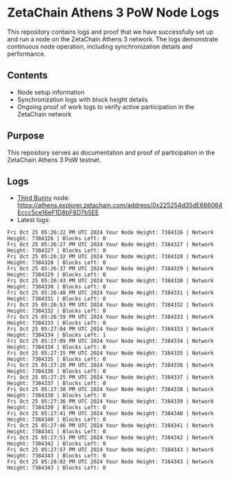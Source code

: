 # ZetaChain Athens 3 PoW Node Logs
This repository contains logs and proof that we have successfully set up and run a node on the ZetaChain Athens 3 network. The logs demonstrate continuous node operation, including synchronization details and performance.

## Contents
- Node setup information
- Synchronization logs with block height details
- Ongoing proof of work logs to verify active participation in the ZetaChain network

## Purpose
This repository serves as documentation and proof of participation in the ZetaChain Athens 3 PoW testnet.

## Logs

- [Third Bunny](https://thirdbunny.xyz/) node: https://athens.explorer.zetachain.com/address/0x225254d35dE666064Eccc5ce16eF1D8bF8D7b5EE
- Latest logs:
```
Fri Oct 25 05:26:22 PM UTC 2024 Your Node Height: 7384326 | Network Height: 7384326 | Blocks Left: 0
Fri Oct 25 05:26:27 PM UTC 2024 Your Node Height: 7384327 | Network Height: 7384327 | Blocks Left: 0
Fri Oct 25 05:26:32 PM UTC 2024 Your Node Height: 7384328 | Network Height: 7384328 | Blocks Left: 0
Fri Oct 25 05:26:37 PM UTC 2024 Your Node Height: 7384329 | Network Height: 7384329 | Blocks Left: 0
Fri Oct 25 05:26:43 PM UTC 2024 Your Node Height: 7384330 | Network Height: 7384330 | Blocks Left: 0
Fri Oct 25 05:26:48 PM UTC 2024 Your Node Height: 7384331 | Network Height: 7384331 | Blocks Left: 0
Fri Oct 25 05:26:53 PM UTC 2024 Your Node Height: 7384332 | Network Height: 7384332 | Blocks Left: 0
Fri Oct 25 05:26:59 PM UTC 2024 Your Node Height: 7384333 | Network Height: 7384333 | Blocks Left: 0
Fri Oct 25 05:27:04 PM UTC 2024 Your Node Height: 7384333 | Network Height: 7384334 | Blocks Left: 1
Fri Oct 25 05:27:09 PM UTC 2024 Your Node Height: 7384334 | Network Height: 7384334 | Blocks Left: 0
Fri Oct 25 05:27:15 PM UTC 2024 Your Node Height: 7384335 | Network Height: 7384335 | Blocks Left: 0
Fri Oct 25 05:27:20 PM UTC 2024 Your Node Height: 7384336 | Network Height: 7384336 | Blocks Left: 0
Fri Oct 25 05:27:25 PM UTC 2024 Your Node Height: 7384337 | Network Height: 7384337 | Blocks Left: 0
Fri Oct 25 05:27:30 PM UTC 2024 Your Node Height: 7384338 | Network Height: 7384338 | Blocks Left: 0
Fri Oct 25 05:27:36 PM UTC 2024 Your Node Height: 7384339 | Network Height: 7384339 | Blocks Left: 0
Fri Oct 25 05:27:41 PM UTC 2024 Your Node Height: 7384340 | Network Height: 7384340 | Blocks Left: 0
Fri Oct 25 05:27:46 PM UTC 2024 Your Node Height: 7384341 | Network Height: 7384341 | Blocks Left: 0
Fri Oct 25 05:27:51 PM UTC 2024 Your Node Height: 7384342 | Network Height: 7384342 | Blocks Left: 0
Fri Oct 25 05:27:57 PM UTC 2024 Your Node Height: 7384343 | Network Height: 7384343 | Blocks Left: 0
Fri Oct 25 05:28:02 PM UTC 2024 Your Node Height: 7384343 | Network Height: 7384343 | Blocks Left: 0
```
